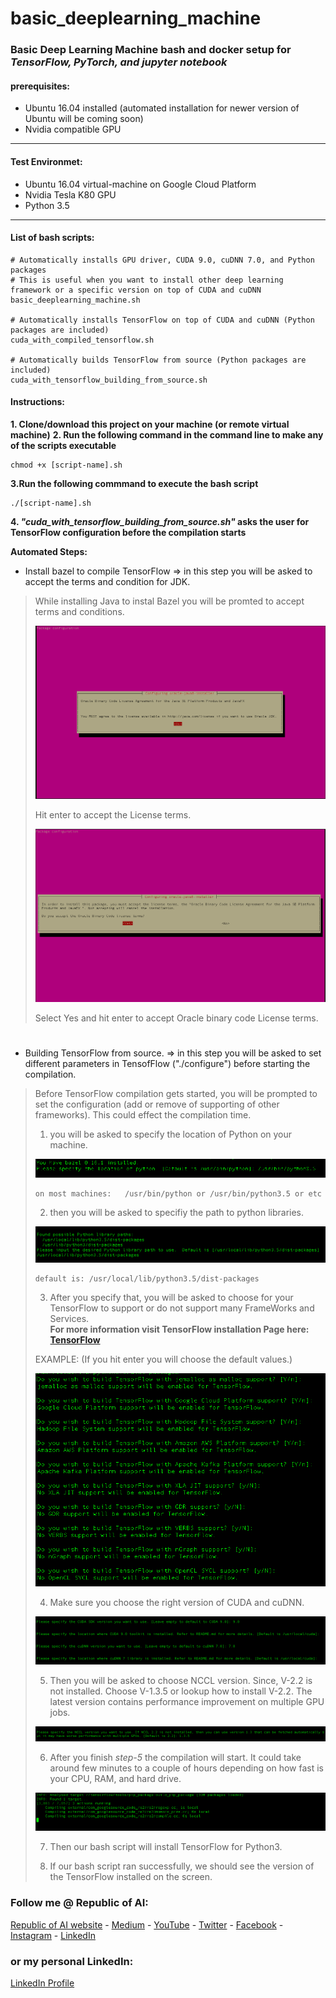 # basic_deeplearning_machine
### Basic **Deep Learning Machine** bash and docker setup for *TensorFlow, PyTorch, and jupyter notebook*


#### prerequisites:
* Ubuntu 16.04  installed (automated installation for newer version of Ubuntu will be coming soon)
* Nvidia compatible GPU 
-----------

#### Test Environmet:
- Ubuntu 16.04 virtual-machine on Google Cloud Platform
-  Nvidia Tesla K80 GPU
-  Python 3.5

----

#### List of bash scripts:
```
# Automatically installs GPU driver, CUDA 9.0, cuDNN 7.0, and Python packages
# This is useful when you want to install other deep learning framework or a specific version on top of CUDA and cuDNN 
basic_deeplearning_machine.sh

# Automatically installs TensorFlow on top of CUDA and cuDNN (Python packages are included)
cuda_with_compiled_tensorflow.sh

# Automatically builds TensorFlow from source (Python packages are included)
cuda_with_tensorflow_building_from_source.sh
```

#### Instructions:

**1. Clone/download this project on your machine (or remote virtual machine)**
**2. Run the following command in the command line to make any of the scripts executable** 

```console
chmod +x [script-name].sh
```
**3.Run the following commmand to execute the bash script**

```console
./[script-name].sh
```
**4. _"cuda_with_tensorflow_building_from_source.sh"_ asks the user for TensorFlow configuration before the compilation starts**

**Automated Steps:**

* Install bazel to compile TensorFlow => in this step you will be asked to accept the terms and condition for JDK.

> While installing Java to instal Bazel you will be promted to accept terms and conditions.
> 
> ![java1](/images/java_binary_1.png)
> 
> Hit enter to accept the License terms.
> 
> ![java2](/images/java_binary_2.png)
> 
> Select Yes and hit enter to accept Oracle binary code License terms.

#
* Building TensorFlow from source. => in this step you will be asked to set different parameters in TensofFlow ("./configure") before starting the compilation.   


> Before TensorFlow compilation gets started, you will be prompted to set the configuration (add or remove of supporting of other frameworks).  This could effect the compilation time. 
> 
> 1. you will be asked to specify the location of Python on your machine.
> 
> ![tf1](/images/tf1.png)
> ```
> on most machines:   /usr/bin/python or /usr/bin/python3.5 or etc
> ```
> 2. then you will be asked to specifiy the path to python libraries.
> 
> ![ft2](/images/tf2.png)
> ```
> default is: /usr/local/lib/python3.5/dist-packages
> ```
> 3. After you specify that, you will be asked to choose for your TensorFlow to support or do not support many FrameWorks and Services.  
> **For more information visit TensorFlow installation Page here: [TensorFlow](https://www.tensorflow.org/install/install_sources)**
> 
> EXAMPLE: (If you hit enter you will choose the default values.)
> 
>![tf3](/images/tf3.png)
> 
> 
>4. Make sure you choose the right version of CUDA and cuDNN.
>
> ![tf4](/images/tf4.png)
> 
>5. Then you will be asked to choose NCCL version. Since, V-2.2 is not installed. Choose V-1.3.5 or lookup how to install V-2.2. The latest version contains performance improvement on multiple GPU jobs.
>
>![tf5](/images/tf5.png)
>
>6. After you finish *step-5* the compilation will start.  It could take around few minutes to a couple of hours depending on how fast is your CPU, RAM, and hard drive.
>
>![tf6](/images/tf6.png)
>
>7. Then our bash script will install TensorFlow for Python3.
>
>8. If our bash script ran successfully, we should see the version of the TensorFlow installed on the screen.  


### Follow me @ Republic of AI:

[Republic of AI website](http://www.republicofai.com) - 
[Medium](https://medium.com/@aidemocratization) - 
[YouTube](https://www.youtube.com/channel/UCxGG_XEVa_tVCKXVChhGA1g) - 
[Twitter](https://twitter.com/republic_ai) -
[Facebook](https://www.facebook.com/Republic-of-AI-138145553567553/?modal=admin_todo_tour) - 
[Instagram](https://www.instagram.com/republic_of_ai/) - 
[LinkedIn](https://www.linkedin.com/company/republic-of-ai/)

### or my personal LinkedIn:
[LinkedIn Profile](https://www.linkedin.com/in/alireza-darbehani-49009174/)
